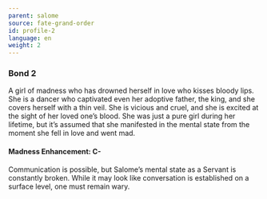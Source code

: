 ```yaml
---
parent: salome
source: fate-grand-order
id: profile-2
language: en
weight: 2
---
```


### Bond 2

A girl of madness who has drowned herself in love who kisses bloody lips.
She is a dancer who captivated even her adoptive father, the king, and she covers herself with a thin veil.
She is vicious and cruel, and she is excited at the sight of her loved one’s blood.
She was just a pure girl during her lifetime, but it’s assumed that she manifested in the mental state from the moment she fell in love and went mad.

#### Madness Enhancement: C-

Communication is possible, but Salome’s mental state as a Servant is constantly broken.
While it may look like conversation is established on a surface level, one must remain wary.

